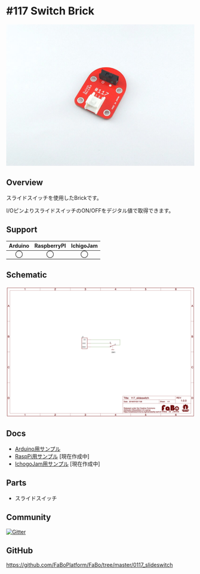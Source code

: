 # #117 Switch Brick

![](./img/117_slideswitch.jpg)
<!--COLORME-->

## Overview
スライドスイッチを使用したBrickです。

I/OピンよりスライドスイッチのON/OFFをデジタル値で取得できます。

## Support
|Arduino|RaspberryPI|IchigoJam|
|:--:|:--:|:--:|
|◯|◯|◯|

## Schematic

![](./img/117_slideswitch_sch.png)


## Docs

* [Arduino用サンプル](http://docs.fabo.io/fabo/arduino/brick_analog/117_brick_analog_slideswitch.html)
* [RaspPi用サンプル](http://docs.fabo.io/fabo/rasppi/brick_analog/117_brick_analog_slideswitch.html) [現在作成中]
* [IchogoJam用サンプル](http://docs.fabo.io/fabo/ichigojam/brick_analog/117_brick_analog_slideswitch.html) [現在作成中]


## Parts
- スライドスイッチ

## Community
<a href="https://gitter.im/FaBoPlatform/Lobby" target="_blank"><img src="https://badges.gitter.im/gitterHQ/developers.svg" alt="Gitter"></a>

## GitHub
https://github.com/FaBoPlatform/FaBo/tree/master/0117_slideswitch

